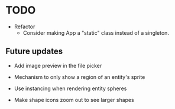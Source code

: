 # TODO
- Refactor
  - Consider making App a "static" class instead of a singleton.
## Future updates

- Add image preview in the file picker

- Mechanism to only show a region of an entity's sprite

- Use instancing when rendering entity spheres

- Make shape icons zoom out to see larger shapes

